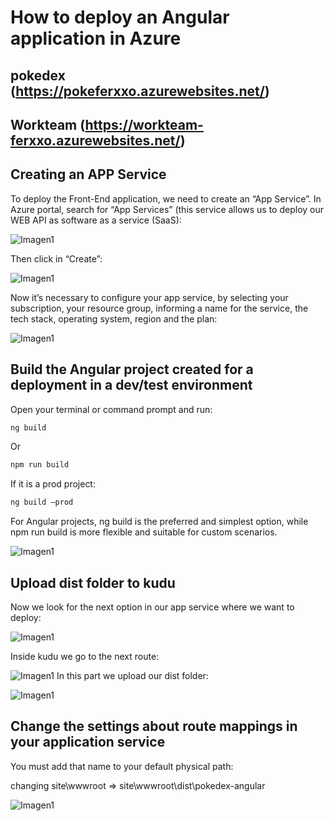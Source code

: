 # How to deploy an Angular application in Azure
## pokedex (https://pokeferxxo.azurewebsites.net/)
## Workteam (https://workteam-ferxxo.azurewebsites.net/)

## Creating an APP Service

To deploy the Front-End application, we need to create an “App Service”. In Azure portal, search for “App Services” (this service allows us to deploy our WEB API as software as a service (SaaS):

![Imagen1](https://ferxxostorage.blob.core.windows.net/ferxxo/Img1.jpg "Título opcional")

Then click in “Create”:

![Imagen1](https://ferxxostorage.blob.core.windows.net/ferxxo/img2.jpg "Título opcional")

Now it’s necessary to configure your app service, by selecting your subscription, your resource group, informing a name for the service, the tech stack, operating system, region and the plan:

![Imagen1](https://ferxxostorage.blob.core.windows.net/ferxxo/img3.jpg "Título opcional")


## Build the Angular project created for a deployment in a dev/test environment

Open your terminal or command prompt and run:
```sh
ng build
```
Or
```sh
npm run build
```
If it is a prod project:

```sh
ng build –prod
```

For Angular projects, ng build is the preferred and simplest option, while npm run build is more flexible and suitable for custom scenarios.

![Imagen1](https://ferxxostorage.blob.core.windows.net/ferxxo/img4.jpg "Título opcional")

## Upload dist folder to kudu

Now we look for the next option in our app service where we want to deploy:

![Imagen1](https://ferxxostorage.blob.core.windows.net/ferxxo/img5.jpg "Título opcional")

Inside kudu we go to the next route:

![Imagen1](https://ferxxostorage.blob.core.windows.net/ferxxo/img6.jpg "Título opcional")
In this part we upload our dist folder: 

![Imagen1](https://ferxxostorage.blob.core.windows.net/ferxxo/img7.jpg "Título opcional")

## Change the settings about route mappings in your application service

You must add that name to your default physical path:

changing site\wwwroot => site\wwwroot\dist\pokedex-angular

![Imagen1](https://ferxxostorage.blob.core.windows.net/ferxxo/img8.jpg "Título opcional")
